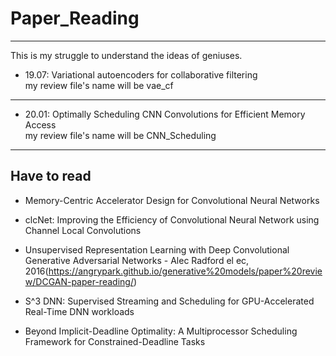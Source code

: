 # Paper_Reading
---
This is my struggle to understand the ideas of geniuses.



* 19.07: Variational autoencoders for collaborative filtering<br>
my review file's name will be vae_cf
---
* 20.01: Optimally Scheduling CNN Convolutions for Efficient Memory Access<br>
my review file's name will be CNN_Scheduling
---

## Have to read
* Memory-Centric Accelerator Design for Convolutional Neural Networks
* clcNet: Improving the Efficiency of Convolutional Neural Network using Channel Local Convolutions
* Unsupervised Representation Learning with Deep Convolutional Generative Adversarial Networks - Alec Radford el ec, 2016(https://angrypark.github.io/generative%20models/paper%20review/DCGAN-paper-reading/)

* S^3 DNN: Supervised Streaming and Scheduling for GPU-Accelerated Real-Time DNN workloads

* Beyond Implicit-Deadline Optimality: A Multiprocessor Scheduling Framework for Constrained-Deadline Tasks
